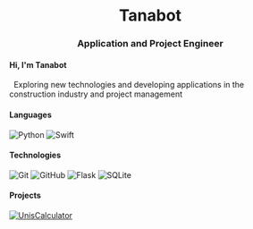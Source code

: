 <h1 align="center">Tanabot</h1>
<h3 align="center">Application and Project Engineer</h3>

#### Hi, I'm Tanabot
&nbsp; Exploring new technologies and developing applications in the construction industry and project management


#### Languages
![Python](https://img.shields.io/badge/Python-FFD43B?style=for-the-badge&logo=python&logoColor=blue)
![Swift](https://img.shields.io/badge/Swift-FA7343?style=for-the-badge&logo=swift&logoColor=white)


#### Technologies
![Git](https://img.shields.io/badge/Git-F05032.svg?style=for-the-badge&logo=Git&logoColor=white)
![GitHub](https://img.shields.io/badge/GitHub-181717.svg?style=for-the-badge&logo=GitHub&logoColor=white)
![Flask](https://img.shields.io/badge/Flask-000000?style=for-the-badge&logo=flask&logoColor=white)
![SQLite](https://img.shields.io/badge/SQLite-003B57.svg?style=for-the-badge&logo=SQLite&logoColor=white)

#### Projects

[![UnisCalculator](https://img.shields.io/badge/UnisCalculator-lightgray?style=for-the-badge)](https://apps.apple.com/app/uniscalculator/id6453360728)
